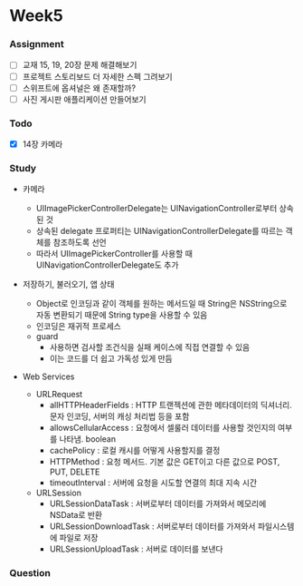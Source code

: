 # Week5

### Assignment
- [ ] 교재 15, 19, 20장 문제 해결해보기
- [ ] 프로젝트 스토리보드 더 자세한 스펙 그려보기
- [ ] 스위프트에 옵셔널은 왜 존재할까?
- [ ] 사진 게시판 애플리케이션 만들어보기

### Todo
- [x] 14장 카메라

### Study
- 카메라
  - UIImagePickerControllerDelegate는 UINavigationController로부터 상속된 것
  - 상속된 delegate 프로퍼티는 UINavigationControllerDelegate를 따르는 객체를 참조하도록 선언
  - 따라서 UIImagePickerController를 사용할 때 UINavigationControllerDelegate도 추가

- 저장하기, 불러오기, 앱 상태
  - Object로 인코딩과 같이 객체를 원하는 메서드일 때 String은 NSString으로 자동 변환되기 때문에 String type을 사용할 수 있음
  - 인코딩은 재귀적 프로세스
  - guard
    - 사용하면 검사할 조건식을 실패 케이스에 직접 연결할 수 있음
    - 이는 코드를 더 쉽고 가독성 있게 만듬

- Web Services
  - URLRequest
    - allHTTPHeaderFields : HTTP 트랜젝션에 관한 메타데이터의 딕셔너리. 문자 인코딩, 서버의 캐싱 처리법 등을 포함
    - allowsCellularAccess : 요청에서 셀룰러 데이터를 사용할 것인지의 여부를 나타냄. boolean
    - cachePolicy : 로컬 캐시를 어떻게 사용할지를 결정
    - HTTPMethod : 요청 메서드. 기본 값은 GET이고 다른 값으로 POST, PUT, DELETE
    - timeoutInterval : 서버에 요청을 시도할 연결의 최대 지속 시간
  - URLSession
    - URLSessionDataTask : 서버로부터 데이터를 가져와서 메모리에 NSData로 반환
    - URLSessionDownloadTask : 서버로부터 데이터를 가져와서 파일시스템에 파일로 저장
    - URLSessionUploadTask : 서버로 데이터를 보낸다

### Question
